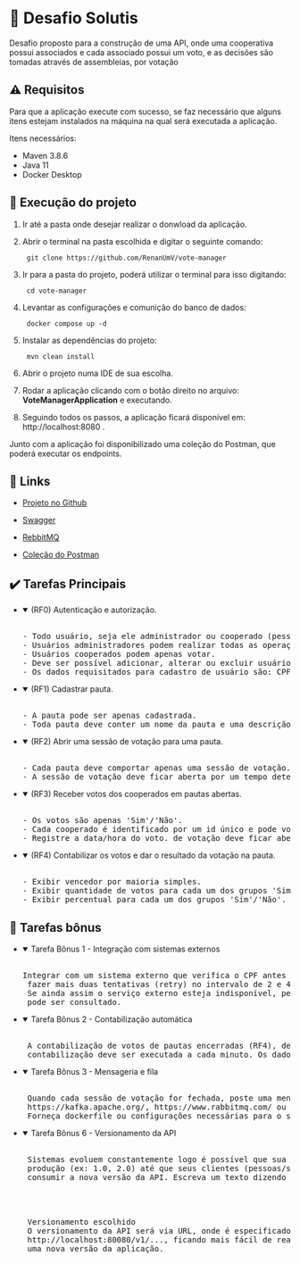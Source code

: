 
# :rocket: Desafio Solutis 

Desafio proposto para a construção de uma API, onde uma cooperativa possui associados e cada associado possui um voto, e as decisões são tomadas através de assembleias, por votação

## :warning: Requisitos

Para que a aplicação execute com sucesso, se faz necessário que alguns itens estejam instalados na máquina na qual será executada a aplicação.

Itens necessários:

- Maven 3.8.6
- Java 11
- Docker Desktop

## :memo: Execução do projeto

1. Ir até a pasta onde desejar realizar o donwload da aplicação.

2. Abrir o terminal na pasta escolhida e digitar o seguinte comando:

        git clone https://github.com/RenanUmV/vote-manager

3. Ir para a pasta do projeto, poderá utilizar o terminal para isso digitando:

        cd vote-manager

4. Levantar as configurações e comunição do banco de dados:

        docker compose up -d
        
5. Instalar as dependências do projeto:

        mvn clean install

6. Abrir o projeto numa IDE de sua escolha.

7. Rodar a aplicação clicando com o botão direito no arquivo: **VoteManagerApplication** e executando.

8. Seguindo todos os passos, a aplicação ficará disponível em: http://localhost:8080 .

Junto com a aplicação foi disponibilizado uma coleção do Postman, que poderá executar os endpoints.

## :link: Links

 - [Projeto no Github](https://github.com/RenanUmV/vote-manager)

 - [Swagger](http://localhost:8080/swagger-ui/index.html)

 - [RebbitMQ](http://localhost:15672)

 - [Coleção do Postman](https://github.com/RenanUmV/vote-manager/blob/main/VoterManagerSolutis.postman_collection.json)

## :heavy_check_mark: Tarefas Principais

- <details open>
  <summary>(RF0) Autenticação e autorização.</summary>
  <br/>
  <pre>
  - Todo usuário, seja ele administrador ou cooperado (pessoa que votam) deve estar devidamente autenticado para operar o sistema. (Utilize bearer token JWT).
  - Usuários administradores podem realizar todas as operações do sistema. 
  - Usuários cooperados podem apenas votar. 
  - Deve ser possível adicionar, alterar ou excluir usuários.
  - Os dados requisitados para cadastro de usuário são: CPF, nome, tipo (administrador ou cooperado) e e-mail.
  </pre>


- <details open>
  <summary>(RF1) Cadastrar pauta.</summary>
  <br/>
  <pre>
  - A pauta pode ser apenas cadastrada.
  - Toda pauta deve conter um nome da pauta e uma descrição.
  </pre>

- <details open>
  <summary>(RF2) Abrir uma sessão de votação para uma pauta.</summary>
  <br/>
  <pre>
  - Cada pauta deve comportar apenas uma sessão de votação. 
  - A sessão de votação deve ficar aberta por um tempo determinado na chamada de abertura ou 1 minuto por padrão.
  </pre>

- <details open>
  <summary>(RF3) Receber votos dos cooperados em pautas abertas.</summary>
  <br/>
  <pre>
  - Os votos são apenas 'Sim'/'Não'.
  - Cada cooperado é identificado por um id único e pode votar apenas uma vez por pauta. 
  - Registre a data/hora do voto. de votação deve ficar aberta por um tempo determinado na chamada de abertura ou 1 minuto por padrão.
  </pre>

- <details open>
  <summary>(RF4) Contabilizar os votos e dar o resultado da votação na pauta.</summary>
  <br/>
  <pre>
  - Exibir vencedor por maioria simples.
  - Exibir quantidade de votos para cada um dos grupos 'Sim'/'Não'.
  - Exibir percentual para cada um dos grupos 'Sim'/'Não'.
  </pre>

## :dart: Tarefas bônus

- <details open>
  <summary>Tarefa Bônus 1 - Integração com sistemas externos</summary>
  <br/>
  <pre>
  Integrar com um sistema externo que verifica o CPF antes de cadastrar um usuário. Caso o sistema esteja indisponível, você deve
   fazer mais duas tentativas (retry) no intervalo de 2 e 4 segundos respectivamente (você deve registrar as tentativas no log). 
   Se ainda assim o serviço externo esteja indisponível, permita o cadastro do usuário, mas registre no log que o serviço não
   pode ser consultado.
  </pre>

- <details open>
  <summary>Tarefa Bônus 2 - Contabilização automática</summary>
  <br/>
  <pre>
   A contabilização de votos de pautas encerradas (RF4), deve ser feita de forma automática pelo sistema. A rotina de
   contabilização deve ser executada a cada minuto. Os dados devem ser persistidos no banco de dados.
  </pre>

- <details open>
  <summary>Tarefa Bônus 3 - Mensageria e fila</summary>
  <br/>
  <pre>
   Quando cada sessão de votação for fechada, poste uma mensagem em uma mensageria
   https://kafka.apache.org/, https://www.rabbitmq.com/ ou qualquer outra) com o resultado da votação.
   Forneça dockerfile ou configurações necessárias para o serviço de mensageiria utilizado.
  </pre>

- <details open>
  <summary>Tarefa Bônus 6 - Versionamento da API</summary>
  <br/>
  <pre>
   Sistemas evoluem constantemente logo é possível que sua API mude e seja necessário que você mantenha diferentes versões em 
   produção (ex: 1.0, 2.0) até que seus clientes (pessoas/sistemas que consomem sua api) realizem as mudanças necessárias para
   consumir a nova versão da API. Escreva um texto dizendo qual estratégia você utilizaria para versionar a sua API.
   <br>
   <br>
   Versionamento escolhido
   O versionamento da API será via URL, onde é especificado a versão da API na qual está sendo utilizado, por exemplo 
   http://localhost:80080/v1/..., ficando mais fácil de realizar as mudanças necessárias quando surgir
   uma nova versão da aplicação.
  </pre>
